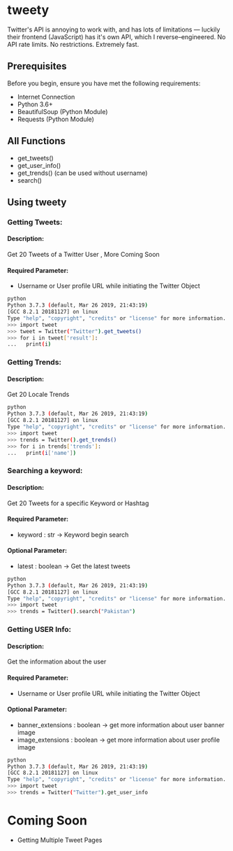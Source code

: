 # tweety
Twitter's API is annoying to work with, and has lots of limitations — luckily their frontend (JavaScript) has it's own API, which I reverse–engineered. No API rate limits. No restrictions. Extremely fast.

## Prerequisites

Before you begin, ensure you have met the following requirements:

* Internet Connection
* Python 3.6+
* BeautifulSoup (Python Module)
* Requests (Python Module)

## All Functions
* get_tweets()
* get_user_info()
* get_trends() (can be used without username)
* search() 


## Using tweety

### Getting Tweets:
#### Description:
Get 20 Tweets of a Twitter User , More Coming Soon
#### Required Parameter:
* Username or User profile URL while initiating the Twitter Object
```bash
python
Python 3.7.3 (default, Mar 26 2019, 21:43:19) 
[GCC 8.2.1 20181127] on linux
Type "help", "copyright", "credits" or "license" for more information.
>>> import tweet
>>> tweet = Twitter("Twitter").get_tweets()
>>> for i in tweet['result']:
...   print(i)
```
### Getting Trends:
#### Description:
Get 20 Locale Trends
```bash
python
Python 3.7.3 (default, Mar 26 2019, 21:43:19) 
[GCC 8.2.1 20181127] on linux
Type "help", "copyright", "credits" or "license" for more information.
>>> import tweet
>>> trends = Twitter().get_trends()
>>> for i in trends['trends']:
...   print(i['name'])
```

### Searching a keyword:
#### Description:
Get 20 Tweets for a specific Keyword or Hashtag
#### Required Parameter:
* keyword : str -> Keyword begin search
#### Optional Parameter:
* latest : boolean -> Get the latest tweets

```bash
python
Python 3.7.3 (default, Mar 26 2019, 21:43:19) 
[GCC 8.2.1 20181127] on linux
Type "help", "copyright", "credits" or "license" for more information.
>>> import tweet
>>> trends = Twitter().search("Pakistan")
```

### Getting USER Info:
#### Description:
Get the information about the user
#### Required Parameter:
* Username or User profile URL while initiating the Twitter Object
#### Optional Parameter:
* banner_extensions : boolean -> get more information about user banner image
* image_extensions : boolean -> get more information about user profile image
```bash
python
Python 3.7.3 (default, Mar 26 2019, 21:43:19) 
[GCC 8.2.1 20181127] on linux
Type "help", "copyright", "credits" or "license" for more information.
>>> import tweet
>>> trends = Twitter("Twitter").get_user_info
```


# Coming Soon
* Getting Multiple Tweet Pages